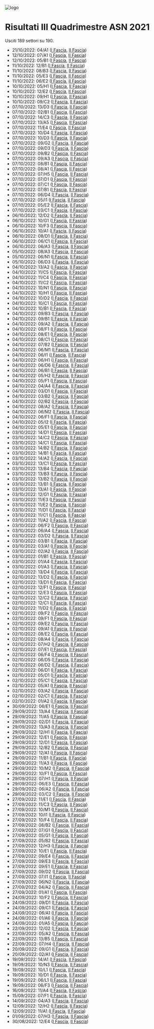![logo](img/logo-2021.png)

# Risultati III Quadrimestre ASN 2021

Usciti 189 settori su 190.

- 21/10/2022: 04/A1 ([I Fascia](https://asn21.cineca.it/pubblico/miur/esito/04%252FA1/1/3), [II Fascia](https://asn21.cineca.it/pubblico/miur/esito/04%252FA1/2/3))
- 12/10/2022: 07/A1 ([I Fascia](https://asn21.cineca.it/pubblico/miur/esito/07%252FA1/1/3), [II Fascia](https://asn21.cineca.it/pubblico/miur/esito/07%252FA1/2/3))
- 12/10/2022: 05/B1 ([I Fascia](https://asn21.cineca.it/pubblico/miur/esito/05%252FB1/1/3), [II Fascia](https://asn21.cineca.it/pubblico/miur/esito/05%252FB1/2/3))
- 11/10/2022: 12/B1 ([I Fascia](https://asn21.cineca.it/pubblico/miur/esito/12%252FB1/1/3), [II Fascia](https://asn21.cineca.it/pubblico/miur/esito/12%252FB1/2/3))
- 11/10/2022: 08/B3 ([I Fascia](https://asn21.cineca.it/pubblico/miur/esito/08%252FB3/1/3), [II Fascia](https://asn21.cineca.it/pubblico/miur/esito/08%252FB3/2/3))
- 11/10/2022: 05/E3 ([I Fascia](https://asn21.cineca.it/pubblico/miur/esito/05%252FE3/1/3), [II Fascia](https://asn21.cineca.it/pubblico/miur/esito/05%252FE3/2/3))
- 11/10/2022: 06/E2 ([I Fascia](https://asn21.cineca.it/pubblico/miur/esito/06%252FE2/1/3), [II Fascia](https://asn21.cineca.it/pubblico/miur/esito/06%252FE2/2/3))
- 10/10/2022: 05/H1 ([I Fascia](https://asn21.cineca.it/pubblico/miur/esito/05%252FH1/1/3), [II Fascia](https://asn21.cineca.it/pubblico/miur/esito/05%252FH1/2/3))
- 10/10/2022: 12/E2 ([I Fascia](https://asn21.cineca.it/pubblico/miur/esito/12%252FE2/1/3), [II Fascia](https://asn21.cineca.it/pubblico/miur/esito/12%252FE2/2/3))
- 10/10/2022: 09/H1 ([I Fascia](https://asn21.cineca.it/pubblico/miur/esito/09%252FH1/1/3), [II Fascia](https://asn21.cineca.it/pubblico/miur/esito/09%252FH1/2/3))
- 10/10/2022: 09/C2 ([I Fascia](https://asn21.cineca.it/pubblico/miur/esito/09%252FC2/1/3), [II Fascia](https://asn21.cineca.it/pubblico/miur/esito/09%252FC2/2/3))
- 07/10/2022: 13/D3 ([I Fascia](https://asn21.cineca.it/pubblico/miur/esito/13%252FD3/1/3), [II Fascia](https://asn21.cineca.it/pubblico/miur/esito/13%252FD3/2/3))
- 07/10/2022: 02/B1 ([I Fascia](https://asn21.cineca.it/pubblico/miur/esito/02%252FB1/1/3), [II Fascia](https://asn21.cineca.it/pubblico/miur/esito/02%252FB1/2/3))
- 07/10/2022: 14/C3 ([I Fascia](https://asn21.cineca.it/pubblico/miur/esito/14%252FC3/1/3), [II Fascia](https://asn21.cineca.it/pubblico/miur/esito/14%252FC3/2/3))
- 07/10/2022: 13/A5 ([I Fascia](https://asn21.cineca.it/pubblico/miur/esito/13%252FA5/1/3), [II Fascia](https://asn21.cineca.it/pubblico/miur/esito/13%252FA5/2/3))
- 07/10/2022: 11/E4 ([I Fascia](https://asn21.cineca.it/pubblico/miur/esito/11%252FE4/1/3), [II Fascia](https://asn21.cineca.it/pubblico/miur/esito/11%252FE4/2/3))
- 07/10/2022: 10/D4 ([I Fascia](https://asn21.cineca.it/pubblico/miur/esito/10%252FD4/1/3), [II Fascia](https://asn21.cineca.it/pubblico/miur/esito/10%252FD4/2/3))
- 07/10/2022: 10/D3 ([I Fascia](https://asn21.cineca.it/pubblico/miur/esito/10%252FD3/1/3), [II Fascia](https://asn21.cineca.it/pubblico/miur/esito/10%252FD3/2/3))
- 07/10/2022: 09/G2 ([I Fascia](https://asn21.cineca.it/pubblico/miur/esito/09%252FG2/1/3), [II Fascia](https://asn21.cineca.it/pubblico/miur/esito/09%252FG2/2/3))
- 07/10/2022: 09/D3 ([I Fascia](https://asn21.cineca.it/pubblico/miur/esito/09%252FD3/1/3), [II Fascia](https://asn21.cineca.it/pubblico/miur/esito/09%252FD3/2/3))
- 07/10/2022: 09/B2 ([I Fascia](https://asn21.cineca.it/pubblico/miur/esito/09%252FB2/1/3), [II Fascia](https://asn21.cineca.it/pubblico/miur/esito/09%252FB2/2/3))
- 07/10/2022: 09/A3 ([I Fascia](https://asn21.cineca.it/pubblico/miur/esito/09%252FA3/1/3), [II Fascia](https://asn21.cineca.it/pubblico/miur/esito/09%252FA3/2/3))
- 07/10/2022: 08/B1 ([I Fascia](https://asn21.cineca.it/pubblico/miur/esito/08%252FB1/1/3), [II Fascia](https://asn21.cineca.it/pubblico/miur/esito/08%252FB1/2/3))
- 07/10/2022: 08/A1 ([I Fascia](https://asn21.cineca.it/pubblico/miur/esito/08%252FA1/1/3), [II Fascia](https://asn21.cineca.it/pubblico/miur/esito/08%252FA1/2/3))
- 07/10/2022: 07/H5 ([I Fascia](https://asn21.cineca.it/pubblico/miur/esito/07%252FH5/1/3), [II Fascia](https://asn21.cineca.it/pubblico/miur/esito/07%252FH5/2/3))
- 07/10/2022: 07/D1 ([I Fascia](https://asn21.cineca.it/pubblico/miur/esito/07%252FD1/1/3), [II Fascia](https://asn21.cineca.it/pubblico/miur/esito/07%252FD1/2/3))
- 07/10/2022: 07/C1 ([I Fascia](https://asn21.cineca.it/pubblico/miur/esito/07%252FC1/1/3), [II Fascia](https://asn21.cineca.it/pubblico/miur/esito/07%252FC1/2/3))
- 07/10/2022: 07/B1 ([I Fascia](https://asn21.cineca.it/pubblico/miur/esito/07%252FB1/1/3), [II Fascia](https://asn21.cineca.it/pubblico/miur/esito/07%252FB1/2/3))
- 07/10/2022: 06/D4 ([I Fascia](https://asn21.cineca.it/pubblico/miur/esito/06%252FD4/1/3), [II Fascia](https://asn21.cineca.it/pubblico/miur/esito/06%252FD4/2/3))
- 07/10/2022: 05/I1 ([I Fascia](https://asn21.cineca.it/pubblico/miur/esito/05%252FI1/1/3), [II Fascia](https://asn21.cineca.it/pubblico/miur/esito/05%252FI1/2/3))
- 07/10/2022: 05/E2 ([I Fascia](https://asn21.cineca.it/pubblico/miur/esito/05%252FE2/1/3), [II Fascia](https://asn21.cineca.it/pubblico/miur/esito/05%252FE2/2/3))
- 07/10/2022: 03/C1 ([I Fascia](https://asn21.cineca.it/pubblico/miur/esito/03%252FC1/1/3), [II Fascia](https://asn21.cineca.it/pubblico/miur/esito/03%252FC1/2/3))
- 06/10/2022: 12/D2 ([I Fascia](https://asn21.cineca.it/pubblico/miur/esito/12%252FD2/1/3), [II Fascia](https://asn21.cineca.it/pubblico/miur/esito/12%252FD2/2/3))
- 06/10/2022: 10/G1 ([I Fascia](https://asn21.cineca.it/pubblico/miur/esito/10%252FG1/1/3), [II Fascia](https://asn21.cineca.it/pubblico/miur/esito/10%252FG1/2/3))
- 06/10/2022: 10/F3 ([I Fascia](https://asn21.cineca.it/pubblico/miur/esito/10%252FF3/1/3), [II Fascia](https://asn21.cineca.it/pubblico/miur/esito/10%252FF3/2/3))
- 06/10/2022: 10/A1 ([I Fascia](https://asn21.cineca.it/pubblico/miur/esito/10%252FA1/1/3), [II Fascia](https://asn21.cineca.it/pubblico/miur/esito/10%252FA1/2/3))
- 06/10/2022: 08/D1 ([I Fascia](https://asn21.cineca.it/pubblico/miur/esito/08%252FD1/1/3), [II Fascia](https://asn21.cineca.it/pubblico/miur/esito/08%252FD1/2/3))
- 06/10/2022: 06/C1 ([I Fascia](https://asn21.cineca.it/pubblico/miur/esito/06%252FC1/1/3), [II Fascia](https://asn21.cineca.it/pubblico/miur/esito/06%252FC1/2/3))
- 06/10/2022: 06/A3 ([I Fascia](https://asn21.cineca.it/pubblico/miur/esito/06%252FA3/1/3), [II Fascia](https://asn21.cineca.it/pubblico/miur/esito/06%252FA3/2/3))
- 05/10/2022: 08/A3 ([I Fascia](https://asn21.cineca.it/pubblico/miur/esito/08%252FA3/1/3), [II Fascia](https://asn21.cineca.it/pubblico/miur/esito/08%252FA3/2/3))
- 05/10/2022: 06/N1 ([I Fascia](https://asn21.cineca.it/pubblico/miur/esito/06%252FN1/1/3), [II Fascia](https://asn21.cineca.it/pubblico/miur/esito/06%252FN1/2/3))
- 05/10/2022: 06/D3 ([I Fascia](https://asn21.cineca.it/pubblico/miur/esito/06%252FD3/1/3), [II Fascia](https://asn21.cineca.it/pubblico/miur/esito/06%252FD3/2/3))
- 04/10/2022: 13/A2 ([I Fascia](https://asn21.cineca.it/pubblico/miur/esito/13%252FA2/1/3), [II Fascia](https://asn21.cineca.it/pubblico/miur/esito/13%252FA2/2/3))
- 04/10/2022: 11/C5 ([I Fascia](https://asn21.cineca.it/pubblico/miur/esito/11%252FC5/1/3), [II Fascia](https://asn21.cineca.it/pubblico/miur/esito/11%252FC5/2/3))
- 04/10/2022: 11/C4 ([I Fascia](https://asn21.cineca.it/pubblico/miur/esito/11%252FC4/1/3), [II Fascia](https://asn21.cineca.it/pubblico/miur/esito/11%252FC4/2/3))
- 04/10/2022: 11/C2 ([I Fascia](https://asn21.cineca.it/pubblico/miur/esito/11%252FC2/1/3), [II Fascia](https://asn21.cineca.it/pubblico/miur/esito/11%252FC2/2/3))
- 04/10/2022: 10/N1 ([I Fascia](https://asn21.cineca.it/pubblico/miur/esito/10%252FN1/1/3), [II Fascia](https://asn21.cineca.it/pubblico/miur/esito/10%252FN1/2/3))
- 04/10/2022: 10/H1 ([I Fascia](https://asn21.cineca.it/pubblico/miur/esito/10%252FH1/1/3), [II Fascia](https://asn21.cineca.it/pubblico/miur/esito/10%252FH1/2/3))
- 04/10/2022: 10/D2 ([I Fascia](https://asn21.cineca.it/pubblico/miur/esito/10%252FD2/1/3), [II Fascia](https://asn21.cineca.it/pubblico/miur/esito/10%252FD2/2/3))
- 04/10/2022: 10/C1 ([I Fascia](https://asn21.cineca.it/pubblico/miur/esito/10%252FC1/1/3), [II Fascia](https://asn21.cineca.it/pubblico/miur/esito/10%252FC1/2/3))
- 04/10/2022: 10/B1 ([I Fascia](https://asn21.cineca.it/pubblico/miur/esito/10%252FB1/1/3), [II Fascia](https://asn21.cineca.it/pubblico/miur/esito/10%252FB1/2/3))
- 04/10/2022: 09/B3 ([I Fascia](https://asn21.cineca.it/pubblico/miur/esito/09%252FB3/1/3), [II Fascia](https://asn21.cineca.it/pubblico/miur/esito/09%252FB3/2/3))
- 04/10/2022: 09/B1 ([I Fascia](https://asn21.cineca.it/pubblico/miur/esito/09%252FB1/1/3), [II Fascia](https://asn21.cineca.it/pubblico/miur/esito/09%252FB1/2/3))
- 04/10/2022: 09/A2 ([I Fascia](https://asn21.cineca.it/pubblico/miur/esito/09%252FA2/1/3), [II Fascia](https://asn21.cineca.it/pubblico/miur/esito/09%252FA2/2/3))
- 04/10/2022: 08/F1 ([I Fascia](https://asn21.cineca.it/pubblico/miur/esito/08%252FF1/1/3), [II Fascia](https://asn21.cineca.it/pubblico/miur/esito/08%252FF1/2/3))
- 04/10/2022: 08/E1 ([I Fascia](https://asn21.cineca.it/pubblico/miur/esito/08%252FE1/1/3), [II Fascia](https://asn21.cineca.it/pubblico/miur/esito/08%252FE1/2/3))
- 04/10/2022: 08/C1 ([I Fascia](https://asn21.cineca.it/pubblico/miur/esito/08%252FC1/1/3), [II Fascia](https://asn21.cineca.it/pubblico/miur/esito/08%252FC1/2/3))
- 04/10/2022: 07/B2 ([I Fascia](https://asn21.cineca.it/pubblico/miur/esito/07%252FB2/1/3), [II Fascia](https://asn21.cineca.it/pubblico/miur/esito/07%252FB2/2/3))
- 04/10/2022: 06/M1 ([I Fascia](https://asn21.cineca.it/pubblico/miur/esito/06%252FM1/1/3), [II Fascia](https://asn21.cineca.it/pubblico/miur/esito/06%252FM1/2/3))
- 04/10/2022: 06/I1 ([I Fascia](https://asn21.cineca.it/pubblico/miur/esito/06%252FI1/1/3), [II Fascia](https://asn21.cineca.it/pubblico/miur/esito/06%252FI1/2/3))
- 04/10/2022: 06/H1 ([I Fascia](https://asn21.cineca.it/pubblico/miur/esito/06%252FH1/1/3), [II Fascia](https://asn21.cineca.it/pubblico/miur/esito/06%252FH1/2/3))
- 04/10/2022: 06/D6 ([I Fascia](https://asn21.cineca.it/pubblico/miur/esito/06%252FD6/1/3), [II Fascia](https://asn21.cineca.it/pubblico/miur/esito/06%252FD6/2/3))
- 04/10/2022: 06/B1 ([I Fascia](https://asn21.cineca.it/pubblico/miur/esito/06%252FB1/1/3), [II Fascia](https://asn21.cineca.it/pubblico/miur/esito/06%252FB1/2/3))
- 04/10/2022: 05/H2 ([I Fascia](https://asn21.cineca.it/pubblico/miur/esito/05%252FH2/1/3), [II Fascia](https://asn21.cineca.it/pubblico/miur/esito/05%252FH2/2/3))
- 04/10/2022: 05/F1 ([I Fascia](https://asn21.cineca.it/pubblico/miur/esito/05%252FF1/1/3), [II Fascia](https://asn21.cineca.it/pubblico/miur/esito/05%252FF1/2/3))
- 04/10/2022: 04/A4 ([I Fascia](https://asn21.cineca.it/pubblico/miur/esito/04%252FA4/1/3), [II Fascia](https://asn21.cineca.it/pubblico/miur/esito/04%252FA4/2/3))
- 04/10/2022: 03/D1 ([I Fascia](https://asn21.cineca.it/pubblico/miur/esito/03%252FD1/1/3), [II Fascia](https://asn21.cineca.it/pubblico/miur/esito/03%252FD1/2/3))
- 04/10/2022: 03/B2 ([I Fascia](https://asn21.cineca.it/pubblico/miur/esito/03%252FB2/1/3), [II Fascia](https://asn21.cineca.it/pubblico/miur/esito/03%252FB2/2/3))
- 04/10/2022: 02/B2 ([I Fascia](https://asn21.cineca.it/pubblico/miur/esito/02%252FB2/1/3), [II Fascia](https://asn21.cineca.it/pubblico/miur/esito/02%252FB2/2/3))
- 04/10/2022: 08/A2 ([I Fascia](https://asn21.cineca.it/pubblico/miur/esito/08%252FA2/1/3), [II Fascia](https://asn21.cineca.it/pubblico/miur/esito/08%252FA2/2/3))
- 04/10/2022: 06/M2 ([I Fascia](https://asn21.cineca.it/pubblico/miur/esito/06%252FM2/1/3), [II Fascia](https://asn21.cineca.it/pubblico/miur/esito/06%252FM2/2/3))
- 04/10/2022: 06/F1 ([I Fascia](https://asn21.cineca.it/pubblico/miur/esito/06%252FF1/1/3), [II Fascia](https://asn21.cineca.it/pubblico/miur/esito/06%252FF1/2/3))
- 04/10/2022: 05/I2 ([I Fascia](https://asn21.cineca.it/pubblico/miur/esito/05%252FI2/1/3), [II Fascia](https://asn21.cineca.it/pubblico/miur/esito/05%252FI2/2/3))
- 04/10/2022: 05/E1 ([I Fascia](https://asn21.cineca.it/pubblico/miur/esito/05%252FE1/1/3), [II Fascia](https://asn21.cineca.it/pubblico/miur/esito/05%252FE1/2/3))
- 03/10/2022: 14/D1 ([I Fascia](https://asn21.cineca.it/pubblico/miur/esito/14%252FD1/1/3), [II Fascia](https://asn21.cineca.it/pubblico/miur/esito/14%252FD1/2/3))
- 03/10/2022: 14/C2 ([I Fascia](https://asn21.cineca.it/pubblico/miur/esito/14%252FC2/1/3), [II Fascia](https://asn21.cineca.it/pubblico/miur/esito/14%252FC2/2/3))
- 03/10/2022: 14/C1 ([I Fascia](https://asn21.cineca.it/pubblico/miur/esito/14%252FC1/1/3), [II Fascia](https://asn21.cineca.it/pubblico/miur/esito/14%252FC1/2/3))
- 03/10/2022: 14/B2 ([I Fascia](https://asn21.cineca.it/pubblico/miur/esito/14%252FB2/1/3), [II Fascia](https://asn21.cineca.it/pubblico/miur/esito/14%252FB2/2/3))
- 03/10/2022: 14/B1 ([I Fascia](https://asn21.cineca.it/pubblico/miur/esito/14%252FB1/1/3), [II Fascia](https://asn21.cineca.it/pubblico/miur/esito/14%252FB1/2/3))
- 03/10/2022: 14/A2 ([I Fascia](https://asn21.cineca.it/pubblico/miur/esito/14%252FA2/1/3), [II Fascia](https://asn21.cineca.it/pubblico/miur/esito/14%252FA2/2/3))
- 03/10/2022: 13/C1 ([I Fascia](https://asn21.cineca.it/pubblico/miur/esito/13%252FC1/1/3), [II Fascia](https://asn21.cineca.it/pubblico/miur/esito/13%252FC1/2/3))
- 03/10/2022: 13/B4 ([I Fascia](https://asn21.cineca.it/pubblico/miur/esito/13%252FB4/1/3), [II Fascia](https://asn21.cineca.it/pubblico/miur/esito/13%252FB4/2/3))
- 03/10/2022: 13/B3 ([I Fascia](https://asn21.cineca.it/pubblico/miur/esito/13%252FB3/1/3), [II Fascia](https://asn21.cineca.it/pubblico/miur/esito/13%252FB3/2/3))
- 03/10/2022: 13/B2 ([I Fascia](https://asn21.cineca.it/pubblico/miur/esito/13%252FB2/1/3), [II Fascia](https://asn21.cineca.it/pubblico/miur/esito/13%252FB2/2/3))
- 03/10/2022: 13/B1 ([I Fascia](https://asn21.cineca.it/pubblico/miur/esito/13%252FB1/1/3), [II Fascia](https://asn21.cineca.it/pubblico/miur/esito/13%252FB1/2/3))
- 03/10/2022: 13/A1 ([I Fascia](https://asn21.cineca.it/pubblico/miur/esito/13%252FA1/1/3), [II Fascia](https://asn21.cineca.it/pubblico/miur/esito/13%252FA1/2/3))
- 03/10/2022: 12/G1 ([I Fascia](https://asn21.cineca.it/pubblico/miur/esito/12%252FG1/1/3), [II Fascia](https://asn21.cineca.it/pubblico/miur/esito/12%252FG1/2/3))
- 03/10/2022: 11/E3 ([I Fascia](https://asn21.cineca.it/pubblico/miur/esito/11%252FE3/1/3), [II Fascia](https://asn21.cineca.it/pubblico/miur/esito/11%252FE3/2/3))
- 03/10/2022: 11/E2 ([I Fascia](https://asn21.cineca.it/pubblico/miur/esito/11%252FE2/1/3), [II Fascia](https://asn21.cineca.it/pubblico/miur/esito/11%252FE2/2/3))
- 03/10/2022: 11/D1 ([I Fascia](https://asn21.cineca.it/pubblico/miur/esito/11%252FD1/1/3), [II Fascia](https://asn21.cineca.it/pubblico/miur/esito/11%252FD1/2/3))
- 03/10/2022: 11/C1 ([I Fascia](https://asn21.cineca.it/pubblico/miur/esito/11%252FC1/1/3), [II Fascia](https://asn21.cineca.it/pubblico/miur/esito/11%252FC1/2/3))
- 03/10/2022: 11/A2 ([I Fascia](https://asn21.cineca.it/pubblico/miur/esito/11%252FA2/1/3), [II Fascia](https://asn21.cineca.it/pubblico/miur/esito/11%252FA2/2/3))
- 03/10/2022: 06/F2 ([I Fascia](https://asn21.cineca.it/pubblico/miur/esito/06%252FF2/1/3), [II Fascia](https://asn21.cineca.it/pubblico/miur/esito/06%252FF2/2/3))
- 03/10/2022: 06/A4 ([I Fascia](https://asn21.cineca.it/pubblico/miur/esito/06%252FA4/1/3), [II Fascia](https://asn21.cineca.it/pubblico/miur/esito/06%252FA4/2/3))
- 03/10/2022: 03/D2 ([I Fascia](https://asn21.cineca.it/pubblico/miur/esito/03%252FD2/1/3), [II Fascia](https://asn21.cineca.it/pubblico/miur/esito/03%252FD2/2/3))
- 03/10/2022: 03/B1 ([I Fascia](https://asn21.cineca.it/pubblico/miur/esito/03%252FB1/1/3), [II Fascia](https://asn21.cineca.it/pubblico/miur/esito/03%252FB1/2/3))
- 03/10/2022: 03/A1 ([I Fascia](https://asn21.cineca.it/pubblico/miur/esito/03%252FA1/1/3), [II Fascia](https://asn21.cineca.it/pubblico/miur/esito/03%252FA1/2/3))
- 03/10/2022: 02/A2 ([I Fascia](https://asn21.cineca.it/pubblico/miur/esito/02%252FA2/1/3), [II Fascia](https://asn21.cineca.it/pubblico/miur/esito/02%252FA2/2/3))
- 03/10/2022: 01/B1 ([I Fascia](https://asn21.cineca.it/pubblico/miur/esito/01%252FB1/1/3), [II Fascia](https://asn21.cineca.it/pubblico/miur/esito/01%252FB1/2/3))
- 03/10/2022: 01/A4 ([I Fascia](https://asn21.cineca.it/pubblico/miur/esito/01%252FA4/1/3), [II Fascia](https://asn21.cineca.it/pubblico/miur/esito/01%252FA4/2/3))
- 03/10/2022: 01/A3 ([I Fascia](https://asn21.cineca.it/pubblico/miur/esito/01%252FA3/1/3), [II Fascia](https://asn21.cineca.it/pubblico/miur/esito/01%252FA3/2/3))
- 02/10/2022: 13/D4 ([I Fascia](https://asn21.cineca.it/pubblico/miur/esito/13%252FD4/1/3), [II Fascia](https://asn21.cineca.it/pubblico/miur/esito/13%252FD4/2/3))
- 02/10/2022: 13/D2 ([I Fascia](https://asn21.cineca.it/pubblico/miur/esito/13%252FD2/1/3), [II Fascia](https://asn21.cineca.it/pubblico/miur/esito/13%252FD2/2/3))
- 02/10/2022: 13/D1 ([I Fascia](https://asn21.cineca.it/pubblico/miur/esito/13%252FD1/1/3), [II Fascia](https://asn21.cineca.it/pubblico/miur/esito/13%252FD1/2/3))
- 02/10/2022: 12/F1 ([I Fascia](https://asn21.cineca.it/pubblico/miur/esito/12%252FF1/1/3), [II Fascia](https://asn21.cineca.it/pubblico/miur/esito/12%252FF1/2/3))
- 02/10/2022: 12/E3 ([I Fascia](https://asn21.cineca.it/pubblico/miur/esito/12%252FE3/1/3), [II Fascia](https://asn21.cineca.it/pubblico/miur/esito/12%252FE3/2/3))
- 02/10/2022: 12/C2 ([I Fascia](https://asn21.cineca.it/pubblico/miur/esito/12%252FC2/1/3), [II Fascia](https://asn21.cineca.it/pubblico/miur/esito/12%252FC2/2/3))
- 02/10/2022: 12/C1 ([I Fascia](https://asn21.cineca.it/pubblico/miur/esito/12%252FC1/1/3), [II Fascia](https://asn21.cineca.it/pubblico/miur/esito/12%252FC1/2/3))
- 02/10/2022: 11/D2 ([I Fascia](https://asn21.cineca.it/pubblico/miur/esito/11%252FD2/1/3), [II Fascia](https://asn21.cineca.it/pubblico/miur/esito/11%252FD2/2/3))
- 02/10/2022: 09/F2 ([I Fascia](https://asn21.cineca.it/pubblico/miur/esito/09%252FF2/1/3), [II Fascia](https://asn21.cineca.it/pubblico/miur/esito/09%252FF2/2/3))
- 02/10/2022: 09/F1 ([I Fascia](https://asn21.cineca.it/pubblico/miur/esito/09%252FF1/1/3), [II Fascia](https://asn21.cineca.it/pubblico/miur/esito/09%252FF1/2/3))
- 02/10/2022: 09/E2 ([I Fascia](https://asn21.cineca.it/pubblico/miur/esito/09%252FE2/1/3), [II Fascia](https://asn21.cineca.it/pubblico/miur/esito/09%252FE2/2/3))
- 02/10/2022: 09/A1 ([I Fascia](https://asn21.cineca.it/pubblico/miur/esito/09%252FA1/1/3), [II Fascia](https://asn21.cineca.it/pubblico/miur/esito/09%252FA1/2/3))
- 02/10/2022: 08/E2 ([I Fascia](https://asn21.cineca.it/pubblico/miur/esito/08%252FE2/1/3), [II Fascia](https://asn21.cineca.it/pubblico/miur/esito/08%252FE2/2/3))
- 02/10/2022: 08/A4 ([I Fascia](https://asn21.cineca.it/pubblico/miur/esito/08%252FA4/1/3), [II Fascia](https://asn21.cineca.it/pubblico/miur/esito/08%252FA4/2/3))
- 02/10/2022: 07/H2 ([I Fascia](https://asn21.cineca.it/pubblico/miur/esito/07%252FH2/1/3), [II Fascia](https://asn21.cineca.it/pubblico/miur/esito/07%252FH2/2/3))
- 02/10/2022: 07/E1 ([I Fascia](https://asn21.cineca.it/pubblico/miur/esito/07%252FE1/1/3), [II Fascia](https://asn21.cineca.it/pubblico/miur/esito/07%252FE1/2/3))
- 02/10/2022: 06/F4 ([I Fascia](https://asn21.cineca.it/pubblico/miur/esito/06%252FF4/1/3), [II Fascia](https://asn21.cineca.it/pubblico/miur/esito/06%252FF4/2/3))
- 02/10/2022: 06/D5 ([I Fascia](https://asn21.cineca.it/pubblico/miur/esito/06%252FD5/1/3), [II Fascia](https://asn21.cineca.it/pubblico/miur/esito/06%252FD5/2/3))
- 02/10/2022: 06/D2 ([I Fascia](https://asn21.cineca.it/pubblico/miur/esito/06%252FD2/1/3), [II Fascia](https://asn21.cineca.it/pubblico/miur/esito/06%252FD2/2/3))
- 02/10/2022: 06/D1 ([I Fascia](https://asn21.cineca.it/pubblico/miur/esito/06%252FD1/1/3), [II Fascia](https://asn21.cineca.it/pubblico/miur/esito/06%252FD1/2/3))
- 02/10/2022: 05/D1 ([I Fascia](https://asn21.cineca.it/pubblico/miur/esito/05%252FD1/1/3), [II Fascia](https://asn21.cineca.it/pubblico/miur/esito/05%252FD1/2/3))
- 02/10/2022: 05/C1 ([I Fascia](https://asn21.cineca.it/pubblico/miur/esito/05%252FC1/1/3), [II Fascia](https://asn21.cineca.it/pubblico/miur/esito/05%252FC1/2/3))
- 02/10/2022: 05/A1 ([I Fascia](https://asn21.cineca.it/pubblico/miur/esito/05%252FA1/1/3), [II Fascia](https://asn21.cineca.it/pubblico/miur/esito/05%252FA1/2/3))
- 02/10/2022: 03/A2 ([I Fascia](https://asn21.cineca.it/pubblico/miur/esito/03%252FA2/1/3), [II Fascia](https://asn21.cineca.it/pubblico/miur/esito/03%252FA2/2/3))
- 02/10/2022: 02/C1 ([I Fascia](https://asn21.cineca.it/pubblico/miur/esito/02%252FC1/1/3), [II Fascia](https://asn21.cineca.it/pubblico/miur/esito/02%252FC1/2/3))
- 02/10/2022: 01/A2 ([I Fascia](https://asn21.cineca.it/pubblico/miur/esito/01%252FA2/1/3), [II Fascia](https://asn21.cineca.it/pubblico/miur/esito/01%252FA2/2/3))
- 30/09/2022: 06/E1 ([I Fascia](https://asn21.cineca.it/pubblico/miur/esito/06%252FE1/1/3), [II Fascia](https://asn21.cineca.it/pubblico/miur/esito/06%252FE1/2/3))
- 29/09/2022: 13/A4 ([I Fascia](https://asn21.cineca.it/pubblico/miur/esito/13%252FA4/1/3), [II Fascia](https://asn21.cineca.it/pubblico/miur/esito/13%252FA4/2/3))
- 29/09/2022: 11/A5 ([I Fascia](https://asn21.cineca.it/pubblico/miur/esito/11%252FA5/1/3), [II Fascia](https://asn21.cineca.it/pubblico/miur/esito/11%252FA5/2/3))
- 29/09/2022: 02/D1 ([I Fascia](https://asn21.cineca.it/pubblico/miur/esito/02%252FD1/1/3), [II Fascia](https://asn21.cineca.it/pubblico/miur/esito/02%252FD1/2/3))
- 29/09/2022: 13/A3 ([I Fascia](https://asn21.cineca.it/pubblico/miur/esito/13%252FA3/1/3), [II Fascia](https://asn21.cineca.it/pubblico/miur/esito/13%252FA3/2/3))
- 29/09/2022: 12/H1 ([I Fascia](https://asn21.cineca.it/pubblico/miur/esito/12%252FH1/1/3), [II Fascia](https://asn21.cineca.it/pubblico/miur/esito/12%252FH1/2/3))
- 29/09/2022: 12/E1 ([I Fascia](https://asn21.cineca.it/pubblico/miur/esito/12%252FE1/1/3), [II Fascia](https://asn21.cineca.it/pubblico/miur/esito/12%252FE1/2/3))
- 29/09/2022: 12/D1 ([I Fascia](https://asn21.cineca.it/pubblico/miur/esito/12%252FD1/1/3), [II Fascia](https://asn21.cineca.it/pubblico/miur/esito/12%252FD1/2/3))
- 29/09/2022: 12/B2 ([I Fascia](https://asn21.cineca.it/pubblico/miur/esito/12%252FB2/1/3), [II Fascia](https://asn21.cineca.it/pubblico/miur/esito/12%252FB2/2/3))
- 29/09/2022: 12/A1 ([I Fascia](https://asn21.cineca.it/pubblico/miur/esito/12%252FA1/1/3), [II Fascia](https://asn21.cineca.it/pubblico/miur/esito/12%252FA1/2/3))
- 29/09/2022: 11/B1 ([I Fascia](https://asn21.cineca.it/pubblico/miur/esito/11%252FB1/1/3), [II Fascia](https://asn21.cineca.it/pubblico/miur/esito/11%252FB1/2/3))
- 29/09/2022: 11/A3 ([I Fascia](https://asn21.cineca.it/pubblico/miur/esito/11%252FA3/1/3), [II Fascia](https://asn21.cineca.it/pubblico/miur/esito/11%252FA3/2/3))
- 29/09/2022: 10/M2 ([I Fascia](https://asn21.cineca.it/pubblico/miur/esito/10%252FM2/1/3), [II Fascia](https://asn21.cineca.it/pubblico/miur/esito/10%252FM2/2/3))
- 29/09/2022: 10/F1 ([I Fascia](https://asn21.cineca.it/pubblico/miur/esito/10%252FF1/1/3), [II Fascia](https://asn21.cineca.it/pubblico/miur/esito/10%252FF1/2/3))
- 29/09/2022: 07/H1 ([I Fascia](https://asn21.cineca.it/pubblico/miur/esito/07%252FH1/1/3), [II Fascia](https://asn21.cineca.it/pubblico/miur/esito/07%252FH1/2/3))
- 29/09/2022: 06/E3 ([I Fascia](https://asn21.cineca.it/pubblico/miur/esito/06%252FE3/1/3), [II Fascia](https://asn21.cineca.it/pubblico/miur/esito/06%252FE3/2/3))
- 29/09/2022: 06/A2 ([I Fascia](https://asn21.cineca.it/pubblico/miur/esito/06%252FA2/1/3), [II Fascia](https://asn21.cineca.it/pubblico/miur/esito/06%252FA2/2/3))
- 29/09/2022: 03/C2 ([I Fascia](https://asn21.cineca.it/pubblico/miur/esito/03%252FC2/1/3), [II Fascia](https://asn21.cineca.it/pubblico/miur/esito/03%252FC2/2/3))
- 27/09/2022: 11/E1 ([I Fascia](https://asn21.cineca.it/pubblico/miur/esito/11%252FE1/1/3), [II Fascia](https://asn21.cineca.it/pubblico/miur/esito/11%252FE1/2/3))
- 27/09/2022: 11/C3 ([I Fascia](https://asn21.cineca.it/pubblico/miur/esito/11%252FC3/1/3), [II Fascia](https://asn21.cineca.it/pubblico/miur/esito/11%252FC3/2/3))
- 27/09/2022: 10/M1 ([I Fascia](https://asn21.cineca.it/pubblico/miur/esito/10%252FM1/1/3), [II Fascia](https://asn21.cineca.it/pubblico/miur/esito/10%252FM1/2/3))
- 27/09/2022: 10/I1 ([I Fascia](https://asn21.cineca.it/pubblico/miur/esito/10%252FI1/1/3), [II Fascia](https://asn21.cineca.it/pubblico/miur/esito/10%252FI1/2/3))
- 27/09/2022: 10/F4 ([I Fascia](https://asn21.cineca.it/pubblico/miur/esito/10%252FF4/1/3), [II Fascia](https://asn21.cineca.it/pubblico/miur/esito/10%252FF4/2/3))
- 27/09/2022: 08/B2 ([I Fascia](https://asn21.cineca.it/pubblico/miur/esito/08%252FB2/1/3), [II Fascia](https://asn21.cineca.it/pubblico/miur/esito/08%252FB2/2/3))
- 27/09/2022: 07/G1 ([I Fascia](https://asn21.cineca.it/pubblico/miur/esito/07%252FG1/1/3), [II Fascia](https://asn21.cineca.it/pubblico/miur/esito/07%252FG1/2/3))
- 27/09/2022: 05/G1 ([I Fascia](https://asn21.cineca.it/pubblico/miur/esito/05%252FG1/1/3), [II Fascia](https://asn21.cineca.it/pubblico/miur/esito/05%252FG1/2/3))
- 27/09/2022: 05/B2 ([I Fascia](https://asn21.cineca.it/pubblico/miur/esito/05%252FB2/1/3), [II Fascia](https://asn21.cineca.it/pubblico/miur/esito/05%252FB2/2/3))
- 27/09/2022: 12/H3 ([I Fascia](https://asn21.cineca.it/pubblico/miur/esito/12%252FH3/1/3), [II Fascia](https://asn21.cineca.it/pubblico/miur/esito/12%252FH3/2/3))
- 27/09/2022: 10/E1 ([I Fascia](https://asn21.cineca.it/pubblico/miur/esito/10%252FE1/1/3), [II Fascia](https://asn21.cineca.it/pubblico/miur/esito/10%252FE1/2/3))
- 27/09/2022: 09/E4 ([I Fascia](https://asn21.cineca.it/pubblico/miur/esito/09%252FE4/1/3), [II Fascia](https://asn21.cineca.it/pubblico/miur/esito/09%252FE4/2/3))
- 27/09/2022: 09/E3 ([I Fascia](https://asn21.cineca.it/pubblico/miur/esito/09%252FE3/1/3), [II Fascia](https://asn21.cineca.it/pubblico/miur/esito/09%252FE3/2/3))
- 27/09/2022: 09/E1 ([I Fascia](https://asn21.cineca.it/pubblico/miur/esito/09%252FE1/1/3), [II Fascia](https://asn21.cineca.it/pubblico/miur/esito/09%252FE1/2/3))
- 27/09/2022: 09/D2 ([I Fascia](https://asn21.cineca.it/pubblico/miur/esito/09%252FD2/1/3), [II Fascia](https://asn21.cineca.it/pubblico/miur/esito/09%252FD2/2/3))
- 27/09/2022: 07/I1 ([I Fascia](https://asn21.cineca.it/pubblico/miur/esito/07%252FI1/1/3), [II Fascia](https://asn21.cineca.it/pubblico/miur/esito/07%252FI1/2/3))
- 27/09/2022: 06/N2 ([I Fascia](https://asn21.cineca.it/pubblico/miur/esito/06%252FN2/1/3), [II Fascia](https://asn21.cineca.it/pubblico/miur/esito/06%252FN2/2/3))
- 27/09/2022: 04/A2 ([I Fascia](https://asn21.cineca.it/pubblico/miur/esito/04%252FA2/1/3), [II Fascia](https://asn21.cineca.it/pubblico/miur/esito/04%252FA2/2/3))
- 27/09/2022: 01/A1 ([I Fascia](https://asn21.cineca.it/pubblico/miur/esito/01%252FA1/1/3), [II Fascia](https://asn21.cineca.it/pubblico/miur/esito/01%252FA1/2/3))
- 24/09/2022: 10/F2 ([I Fascia](https://asn21.cineca.it/pubblico/miur/esito/10%252FF2/1/3), [II Fascia](https://asn21.cineca.it/pubblico/miur/esito/10%252FF2/2/3))
- 24/09/2022: 09/D1 ([I Fascia](https://asn21.cineca.it/pubblico/miur/esito/09%252FD1/1/3), [II Fascia](https://asn21.cineca.it/pubblico/miur/esito/09%252FD1/2/3))
- 24/09/2022: 09/C1 ([I Fascia](https://asn21.cineca.it/pubblico/miur/esito/09%252FC1/1/3), [II Fascia](https://asn21.cineca.it/pubblico/miur/esito/09%252FC1/2/3))
- 24/09/2022: 06/A1 ([I Fascia](https://asn21.cineca.it/pubblico/miur/esito/06%252FA1/1/3), [II Fascia](https://asn21.cineca.it/pubblico/miur/esito/06%252FA1/2/3))
- 24/09/2022: 01/A6 ([I Fascia](https://asn21.cineca.it/pubblico/miur/esito/01%252FA6/1/3), [II Fascia](https://asn21.cineca.it/pubblico/miur/esito/01%252FA6/2/3))
- 24/09/2022: 01/A5 ([I Fascia](https://asn21.cineca.it/pubblico/miur/esito/01%252FA5/1/3), [II Fascia](https://asn21.cineca.it/pubblico/miur/esito/01%252FA5/2/3))
- 22/09/2022: 12/G2 ([I Fascia](https://asn21.cineca.it/pubblico/miur/esito/12%252FG2/1/3), [II Fascia](https://asn21.cineca.it/pubblico/miur/esito/12%252FG2/2/3))
- 22/09/2022: 05/A2 ([I Fascia](https://asn21.cineca.it/pubblico/miur/esito/05%252FA2/1/3), [II Fascia](https://asn21.cineca.it/pubblico/miur/esito/05%252FA2/2/3))
- 22/09/2022: 13/B5 ([I Fascia](https://asn21.cineca.it/pubblico/miur/esito/13%252FB5/1/3), [II Fascia](https://asn21.cineca.it/pubblico/miur/esito/13%252FB5/2/3))
- 22/09/2022: 07/H4 ([I Fascia](https://asn21.cineca.it/pubblico/miur/esito/07%252FH4/1/3), [II Fascia](https://asn21.cineca.it/pubblico/miur/esito/07%252FH4/2/3))
- 20/09/2022: 09/G1 ([I Fascia](https://asn21.cineca.it/pubblico/miur/esito/09%252FG1/1/3), [II Fascia](https://asn21.cineca.it/pubblico/miur/esito/09%252FG1/2/3))
- 20/09/2022: 02/A1 ([I Fascia](https://asn21.cineca.it/pubblico/miur/esito/02%252FA1/1/3), [II Fascia](https://asn21.cineca.it/pubblico/miur/esito/02%252FA1/2/3))
- 19/09/2022: 14/A1 ([I Fascia](https://asn21.cineca.it/pubblico/miur/esito/14%252FA1/1/3), [II Fascia](https://asn21.cineca.it/pubblico/miur/esito/14%252FA1/2/3))
- 19/09/2022: 10/N3 ([I Fascia](https://asn21.cineca.it/pubblico/miur/esito/10%252FN3/1/3), [II Fascia](https://asn21.cineca.it/pubblico/miur/esito/10%252FN3/2/3))
- 19/09/2022: 10/L1 ([I Fascia](https://asn21.cineca.it/pubblico/miur/esito/10%252FL1/1/3), [II Fascia](https://asn21.cineca.it/pubblico/miur/esito/10%252FL1/2/3))
- 19/09/2022: 10/D1 ([I Fascia](https://asn21.cineca.it/pubblico/miur/esito/10%252FD1/1/3), [II Fascia](https://asn21.cineca.it/pubblico/miur/esito/10%252FD1/2/3))
- 19/09/2022: 06/L1 ([I Fascia](https://asn21.cineca.it/pubblico/miur/esito/06%252FL1/1/3), [II Fascia](https://asn21.cineca.it/pubblico/miur/esito/06%252FL1/2/3))
- 19/09/2022: 06/F3 ([I Fascia](https://asn21.cineca.it/pubblico/miur/esito/06%252FF3/1/3), [II Fascia](https://asn21.cineca.it/pubblico/miur/esito/06%252FF3/2/3))
- 16/09/2022: 11/A4 ([I Fascia](https://asn21.cineca.it/pubblico/miur/esito/11%252FA4/1/3), [II Fascia](https://asn21.cineca.it/pubblico/miur/esito/11%252FA4/2/3))
- 15/09/2022: 07/F1 ([I Fascia](https://asn21.cineca.it/pubblico/miur/esito/07%252FF1/1/3), [II Fascia](https://asn21.cineca.it/pubblico/miur/esito/07%252FF1/2/3))
- 14/09/2022: 04/A3 ([I Fascia](https://asn21.cineca.it/pubblico/miur/esito/04%252FA3/1/3), [II Fascia](https://asn21.cineca.it/pubblico/miur/esito/04%252FA3/2/3))
- 12/09/2022: 12/H2 ([I Fascia](https://asn21.cineca.it/pubblico/miur/esito/12%252FH2/1/3), [II Fascia](https://asn21.cineca.it/pubblico/miur/esito/12%252FH2/2/3))
- 12/09/2022: 11/A1 ([I Fascia](https://asn21.cineca.it/pubblico/miur/esito/11%252FA1/1/3), [II Fascia](https://asn21.cineca.it/pubblico/miur/esito/11%252FA1/2/3))
- 01/09/2022: 07/H3 ([I Fascia](https://asn21.cineca.it/pubblico/miur/esito/07%252FH3/1/3), [II Fascia](https://asn21.cineca.it/pubblico/miur/esito/07%252FH3/2/3))
- 30/08/2022: 12/E4 ([I Fascia](https://asn21.cineca.it/pubblico/miur/esito/12%252FE4/1/3), [II Fascia](https://asn21.cineca.it/pubblico/miur/esito/12%252FE4/2/3))
